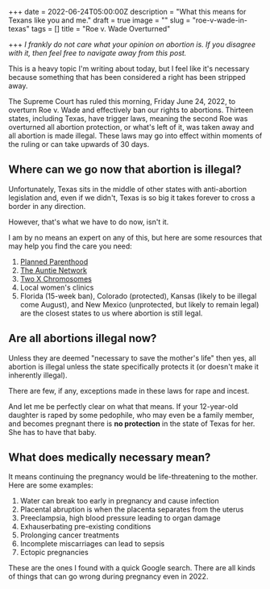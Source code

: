+++
date = 2022-06-24T05:00:00Z
description = "What this means for Texans like you and me."
draft = true
image = ""
slug = "roe-v-wade-in-texas"
tags = []
title = "Roe v. Wade Overturned"

+++
_I frankly do not care what your opinion on abortion is. If you disagree with it, then feel free to navigate away from this post._

This is a heavy topic I'm writing about today, but I feel like it's necessary because something that has been considered a right has been stripped away.

The Supreme Court has ruled this morning, Friday June 24, 2022, to overturn Roe v. Wade and effectively ban our rights to abortions. Thirteen states, including Texas, have trigger laws, meaning the second Roe was overturned all abortion protection, or what's left of it, was taken away and all abortion is made illegal. These laws may go into effect within moments of the ruling or can take upwards of 30 days.

## Where can we go now that abortion is illegal?

Unfortunately, Texas sits in the middle of other states with anti-abortion legislation and, even if we didn't, Texas is so big it takes forever to cross a border in any direction.

However, that's what we have to do now, isn't it.

I am by no means an expert on any of this, but here are some resources that may help you find the care you need:

1. [Planned Parenthood](https://www.plannedparenthood.org/)
2. [The Auntie Network](https://www.reddit.com/r/auntienetwork/)
3. [Two X Chromosomes](https://www.reddit.com/r/TwoXChromosomes/)
4. Local women's clinics
5. Florida (15-week ban), Colorado (protected), Kansas (likely to be illegal come August), and New Mexico (unprotected, but likely to remain legal) are the closest states to us where abortion is still legal.

## Are all abortions illegal now?

Unless they are deemed "necessary to save the mother's life" then yes, all abortion is illegal unless the state specifically protects it (or doesn't make it inherently illegal). 

There are few, if any, exceptions made in these laws for rape and incest.

And let me be perfectly clear on what that means. If your 12-year-old daughter is raped by some pedophile, who may even be a family member, and becomes pregnant there is **no protection** in the state of Texas for her. She has to have that baby.

## What does medically necessary mean?

It means continuing the pregnancy would be life-threatening to the mother. Here are some examples:

1. Water can break too early in pregnancy and cause infection
2. Placental abruption is when the placenta separates from the uterus
3. Preeclampsia, high blood pressure leading to organ damage
4. Exhauserbating pre-existing conditions
5. Prolonging cancer treatments
6. Incomplete miscarriages can lead to sepsis
7. Ectopic pregnancies

These are the ones I found with a quick Google search. There are all kinds of things that can go wrong during pregnancy even in 2022.